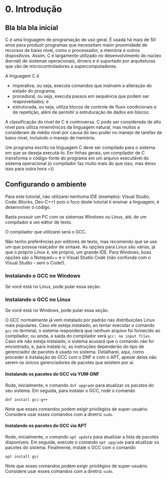 # 0. Introdução

## Bla bla bla inicial

C é uma linguagem de programação de uso geral. É usada há mais de 50 anos para produzir programas que necessitam maior proximidade de recursos de baixo nível, como o processador, a memória e outros dispositivos. Assim, C é largamente utilizado no desenvolvimento do núcleo (kernel) de sistemas operacionais, drivers e é suportado por arquiteturas que vão de microcontroladores a supercomputadores.

A linguagem C é
* imperativa, ou seja, executa comandos que instruem a alteração do estado do programa;
* procedural, ou seja, executa passos em sequência que podem ser reaproveitados; e
* estruturada, ou seja, utiliza blocos de controle de fluxo condicionais e de repetição, além de permitir a estruturação de dados em blocos.

A classificação do nível de C é controversa. C pode ser considerada de alto nível pois utiliza mnemônicos da linguagem natural, mas muitos a consideram de médio nível por causa do seu poder no manejo de tarefas de baixo nível, incluindo o manejo de memória.

Um programa escrito na linguagem C deve ser compilado para o sistema em que se deseja executá-lo. Em linhas gerais, um compilador de C transforma o código-fonte do programa em um arquivo executável do sistema operacional (o compilador faz muito mais do que isso, mas deixo isso para outra hora =)).

## Configurando o ambiente

Para este tutorial, não utilizarei nenhuma IDE (exemplos: Visual Studio, Code::Blocks, Dev-C++) pois o foco deste tutorial é ensinar a linguagem, é desenvolver o código.

Basta possuir um PC com os sistemas Windows ou Linux, alé, de um compilador e um editor de texto.

O compilador que utilizarei será o GCC.

Não tenho preferências por editores de texto, mas recomendo que se use um que possua realçador de sintaxe. As opções para Linux são várias, já que o próprio Linux é, ele próprio, um grande IDE. Para Windows, boas opções são o Notepad++ e o Visual Studio Code (não confunda com o Visual Studio - sem o Code!).

### Instalando o GCC no Windows

Se você está no Linux, pode pular essa seção.

### Instalando o GCC no Linux

Se você está no Windows, pode pular essa seção.

O GCC normalmente já vem instalado por padrão nas distribuições Linux mais populares. Caso ele esteja instalado, ao tentar executar o comando `gcc` no terminal, o sistema responderá que nenhum arquivo foi fornecido ao compilador, ou ainda, a saída do compilador será `gcc: no input files`. Caso ele não esteja instalado, o sistema acusará que o comando não foi encontrado, e, para instalá-lo, as instruções dependerão do tipo de gerenciador de pacotes é usado no sistema. Detalharei, aqui, como proceder à instalação do GCC com o DNF e com o APT, apesar deles não serem os únicos gerenciadores de pacotes que existem por aí.

#### Instalando os pacotes do GCC via YUM-DNF

Rode, inicialmente, o comando `dnf upgrade` para atualizar os pacotes do seu sistema. Em seguida, para instalar o GCC, rode o comando
```
dnf install gcc-g++
```
Note que esses comandos podem exigir privilégios de super-usuário. Considere usar esses comandos com a diretriz `sudo`.

#### Instalando os pacotes do GCC via APT

Rode, inicialmente, o comando `apt update` para atualizar a lista de pacotes disponíveis. Em seguida, execute o comando `apt upgrade` para atualizar os pacotes do sistema. Finalmente, instale o GCC com o comando
```
apt install gcc
```
Note que esses comandos podem exigir privilégios de super-usuário. Considere usar esses comandos com a diretriz `sudo`.

